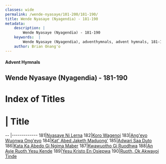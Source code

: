 ```yaml
---
classes: wide
permalink: /wende-nyasaye/101-200/181-190/
title: Wende Nyasaye (Nyagendia) - 181-190
metadata:
    description: |
        Wende Nyasaye (Nyagendia) - 181-190
    keywords:  |
        Wende Nyasaye (Nyagendia), adventhymnals, advent hymnals, 181-190
    author: Brian Onang'o
---
```


#### Advent Hymnals
## Wende Nyasaye (Nyagendia) - 181-190

# Index of Titles
# | Title                        
-- |-------------
181|[Nyasaye Ni Lerna](/wende-nyasaye/101-200/181-190/Nyasaye-Ni-Lerna)
182|[Koro Wagenoi](/wende-nyasaye/101-200/181-190/Koro-Wagenoi)
183|[Ang'eyo Wuonwa Ong'eyo](/wende-nyasaye/101-200/181-190/Ang'eyo-Wuonwa-Ong'eyo)
184|[Kat' Abed Jaketh Maduong'](/wende-nyasaye/101-200/181-190/Kat'-Abed-Jaketh-Maduong')
185|[Adwari Saa Duto](/wende-nyasaye/101-200/181-190/Adwari-Saa-Duto)
186|[Kata Ka Abedo Gi Ngima Maber](/wende-nyasaye/101-200/181-190/Kata-Ka-Abedo-Gi-Ngima-Maber)
187|[Kwawuotho Gi Ruodhwa](/wende-nyasaye/101-200/181-190/Kwawuotho-Gi-Ruodhwa)
188|[An Ayie Ruoth Yesu Kende](/wende-nyasaye/101-200/181-190/An-Ayie-Ruoth-Yesu-Kende)
189|[Yesu Kristo En Osiepwa](/wende-nyasaye/101-200/181-190/Yesu-Kristo-En-Osiepwa)
190|[Ruoth, Ok Akwayoi Tinde](/wende-nyasaye/101-200/181-190/Ruoth,-Ok-Akwayoi-Tinde)
